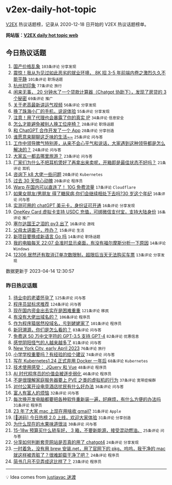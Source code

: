 # v2ex-daily-hot-topic

[V2EX](https://www.v2ex.com/) 热议话题榜，记录从 2020-12-18 日开始的 V2EX 热议话题榜单。

**网站版：[V2EX daily hot topic web](https://boojack.github.io/v2ex-daily-hot-topic-web/)**

## 今日热议话题

<!-- TODAY BEGIN -->

1. [国产价格乱象](https://www.v2ex.com/t/932390) `103条评论` `分享发现`
1. [震惊！我从为见过如此恶劣的就业环境， 8K 招 3-5 年前端内卷之激烈久久不能平静](https://www.v2ex.com/t/932520) `101条评论` `职场话题`
1. [杭州初印象](https://www.v2ex.com/t/932393) `77条评论` `旅行`
1. [闲来无事， 20 分钟水了一个贷款计算器（Chatgpt 协助下），发现了房贷的 3 个秘密](https://www.v2ex.com/t/932456) `69条评论` `推广`
1. [关于老高最新讲运气视频](https://www.v2ex.com/t/932438) `56条评论` `分享发现`
1. [换了珠海小厂的手机，说说体验](https://www.v2ex.com/t/932411) `55条评论` `分享发现`
1. [注意！用了代理也会暴露了你的真实 IP](https://www.v2ex.com/t/932532) `34条评论` `信息安全`
1. [怎么才能避免被别人换工位座椅？](https://www.v2ex.com/t/932559) `28条评论` `职场话题`
1. [和 ChatGPT 合作开发了一个 App](https://www.v2ex.com/t/932394) `28条评论` `分享创造`
1. [谁愿意来聊聊这乏味的生活~~](https://www.v2ex.com/t/932563) `25条评论` `问与答`
1. [工作中领导脾气特别差，从来不会心平气和说话，大家遇到这种领导都是怎么解决的？](https://www.v2ex.com/t/932420) `24条评论` `问与答`
1. [大家五一都去哪里旅游？](https://www.v2ex.com/t/932494) `23条评论` `问与答`
1. [厂家们为什么不把耳机煲好了再拿出来卖呢，开箱即是最佳状态不好吗？](https://www.v2ex.com/t/932605) `21条评论` `耳机`
1. [咨询下 k8 大佬一些问题](https://www.v2ex.com/t/932533) `20条评论` `Kubernetes`
1. [过去 30 天惊心动魄](https://www.v2ex.com/t/932396) `20条评论` `程序员`
1. [Warp 在国内可以直连了！ 10G 免费流量](https://www.v2ex.com/t/932585) `17条评论` `Cloudflare`
1. [如果女朋友/男朋友 得了糖尿病,你们会继续相处下去吗?30 岁这个年纪](https://www.v2ex.com/t/932584) `16条评论` `问与答`
1. [实测可用的 chatGPT 美元卡，身份证可开通](https://www.v2ex.com/t/932556) `16条评论` `分享发现`
1. [OneKey Card 虚拟卡支持 USDC 充值，可绑微信支付宝，支持大陆身份](https://www.v2ex.com/t/932534) `16条评论` `推广`
1. [塞尔达国王之泪的 pv3 出了](https://www.v2ex.com/t/932495) `16条评论` `游戏`
1. [父母太讲面子，咋办？](https://www.v2ex.com/t/932451) `15条评论` `生活`
1. [新项目要换成新语言 Go 吗](https://www.v2ex.com/t/932512) `14条评论` `职场话题`
1. [我的电脑每天 22:07 会准时显示桌面，有没有福尔摩斯分析一下原因](https://www.v2ex.com/t/932478) `14条评论` `Windows`
1. [12306 居然还有取消订单次数限制，超限后当天无法购买车票](https://www.v2ex.com/t/932535) `13条评论` `分享发现`

数据更新于 2023-04-14 12:30:57

<!-- TODAY END -->

### 昨日热议话题

<!-- YESTERDAY BEGIN -->

1. [待业中的老婆怀孕了](https://www.v2ex.com/t/932114) `125条评论` `问与答`
1. [程序员鼠标求推荐](https://www.v2ex.com/t/932112) `124条评论` `问与答`
1. [现在国内资金出去实在是困难重重](https://www.v2ex.com/t/932155) `121条评论` `移民`
1. [有没有大佬出域名的？](https://www.v2ex.com/t/932165) `106条评论` `程序员`
1. [作为程序猿居然投域名，亏到姥姥家了](https://www.v2ex.com/t/932122) `101条评论` `程序员`
1. [新冠溯源，你们是怎么看的？](https://www.v2ex.com/t/932211) `83条评论` `问与答`
1. [免费送 50 万中文字符的 GPT-3.5 支持 GPT-4](https://www.v2ex.com/t/932200) `82条评论` `优惠信息`
1. [感觉阴阳怪气的人越来越多了](https://www.v2ex.com/t/932235) `81条评论` `问与答`
1. [New York City, early April 2023](https://www.v2ex.com/t/932113) `76条评论` `旅行`
1. [小学学校重要吗？有经验的给个建议](https://www.v2ex.com/t/932234) `74条评论` `问与答`
1. [写在 Kubernetes1.24 正式弃用 Docker 一年后](https://www.v2ex.com/t/932173) `68条评论` `Kubernetes`
1. [技术使用感受： JQuery 和 Vue](https://www.v2ex.com/t/932298) `48条评论` `程序员`
1. [AI 时代程序员的价值会被逐步弱化](https://www.v2ex.com/t/932168) `46条评论` `程序员`
1. [不是很理解家庭服务器要上 PVE 之类的虚拟机的行为](https://www.v2ex.com/t/932187) `37条评论` `宽带症候群`
1. [对付公寓开设电竞酒店扰民有什么好办法](https://www.v2ex.com/t/932143) `36条评论` `问与答`
1. [富人有富人的烦恼](https://www.v2ex.com/t/932233) `32条评论` `问与答`
1. [每次换开发电脑都要把各种软件重新装一遍，好麻烦，有什么方便的办法吗](https://www.v2ex.com/t/932265) `31条评论` `程序员`
1. [23 年了大家 mac 上现在用啥收 gmail?](https://www.v2ex.com/t/932261) `31条评论` `Apple`
1. [[🎁送码] 今日热榜 2.0 上线，欢迎大家体验](https://www.v2ex.com/t/932149) `31条评论` `分享创造`
1. [为什么现在的水果味道很淡](https://www.v2ex.com/t/932272) `30条评论` `问与答`
1. [15-18w 预算买什么轿车好， 3 箱，不要新能源，接受混动燃油。](https://www.v2ex.com/t/932243) `25条评论` `问与答`
1. [分享如何判断套壳网站是否真的用了 chatgpt4](https://www.v2ex.com/t/932351) `24条评论` `分享发现`
1. [一时着急，没有用 brew 安装.net，用了官网下的 pkg。呜呜，我干净的 mac 就这样被弄脏了？很难卸载干净了吧？](https://www.v2ex.com/t/932320) `24条评论` `程序员`
1. [简书几月不见弄成这比样了？](https://www.v2ex.com/t/932360) `23条评论` `程序员`

<!-- YESTERDAY END -->

---

💡 Idea comes from [justjavac 迷渡](https://github.com/justjavac/)

